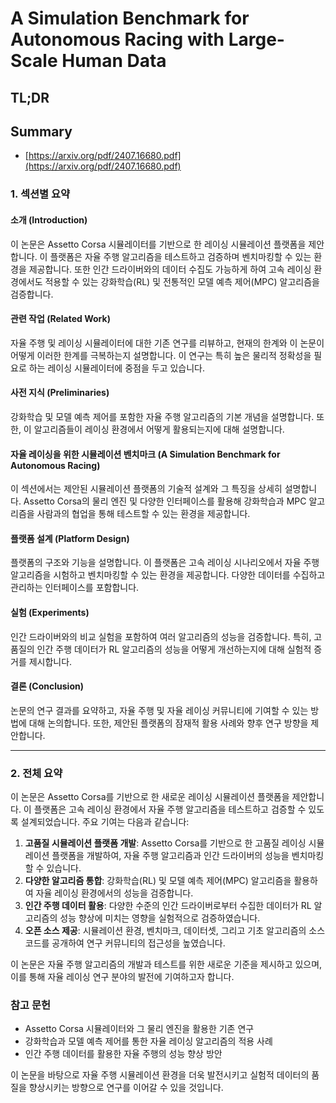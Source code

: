 # A Simulation Benchmark for Autonomous Racing with Large-Scale Human Data
## TL;DR
## Summary
- [https://arxiv.org/pdf/2407.16680.pdf](https://arxiv.org/pdf/2407.16680.pdf)

### 1. 섹션별 요약

#### 소개 (Introduction)
이 논문은 Assetto Corsa 시뮬레이터를 기반으로 한 레이싱 시뮬레이션 플랫폼을 제안합니다. 이 플랫폼은 자율 주행 알고리즘을 테스트하고 검증하며 벤치마킹할 수 있는 환경을 제공합니다. 또한 인간 드라이버와의 데이터 수집도 가능하게 하여 고속 레이싱 환경에서도 적용할 수 있는 강화학습(RL) 및 전통적인 모델 예측 제어(MPC) 알고리즘을 검증합니다.

#### 관련 작업 (Related Work)
자율 주행 및 레이싱 시뮬레이터에 대한 기존 연구를 리뷰하고, 현재의 한계와 이 논문이 어떻게 이러한 한계를 극복하는지 설명합니다. 이 연구는 특히 높은 물리적 정확성을 필요로 하는 레이싱 시뮬레이터에 중점을 두고 있습니다.

#### 사전 지식 (Preliminaries)
강화학습 및 모델 예측 제어를 포함한 자율 주행 알고리즘의 기본 개념을 설명합니다. 또한, 이 알고리즘들이 레이싱 환경에서 어떻게 활용되는지에 대해 설명합니다.

#### 자율 레이싱을 위한 시뮬레이션 벤치마크 (A Simulation Benchmark for Autonomous Racing)
이 섹션에서는 제안된 시뮬레이션 플랫폼의 기술적 설계와 그 특징을 상세히 설명합니다. Assetto Corsa의 물리 엔진 및 다양한 인터페이스를 활용해 강화학습과 MPC 알고리즘을 사람과의 협업을 통해 테스트할 수 있는 환경을 제공합니다.

#### 플랫폼 설계 (Platform Design)
플랫폼의 구조와 기능을 설명합니다. 이 플랫폼은 고속 레이싱 시나리오에서 자율 주행 알고리즘을 시험하고 벤치마킹할 수 있는 환경을 제공합니다. 다양한 데이터를 수집하고 관리하는 인터페이스를 포함합니다.

#### 실험 (Experiments)
인간 드라이버와의 비교 실험을 포함하여 여러 알고리즘의 성능을 검증합니다. 특히, 고품질의 인간 주행 데이터가 RL 알고리즘의 성능을 어떻게 개선하는지에 대해 실험적 증거를 제시합니다.

#### 결론 (Conclusion)
논문의 연구 결과를 요약하고, 자율 주행 및 자율 레이싱 커뮤니티에 기여할 수 있는 방법에 대해 논의합니다. 또한, 제안된 플랫폼의 잠재적 활용 사례와 향후 연구 방향을 제안합니다.

---
### 2. 전체 요약

이 논문은 Assetto Corsa를 기반으로 한 새로운 레이싱 시뮬레이션 플랫폼을 제안합니다. 이 플랫폼은 고속 레이싱 환경에서 자율 주행 알고리즘을 테스트하고 검증할 수 있도록 설계되었습니다. 주요 기여는 다음과 같습니다: 

1. **고품질 시뮬레이션 플랫폼 개발**: Assetto Corsa를 기반으로 한 고품질 레이싱 시뮬레이션 플랫폼을 개발하여, 자율 주행 알고리즘과 인간 드라이버의 성능을 벤치마킹할 수 있습니다.
2. **다양한 알고리즘 통합**: 강화학습(RL) 및 모델 예측 제어(MPC) 알고리즘을 활용하여 자율 레이싱 환경에서의 성능을 검증합니다.
3. **인간 주행 데이터 활용**: 다양한 수준의 인간 드라이버로부터 수집한 데이터가 RL 알고리즘의 성능 향상에 미치는 영향을 실험적으로 검증하였습니다.
4. **오픈 소스 제공**: 시뮬레이션 환경, 벤치마크, 데이터셋, 그리고 기초 알고리즘의 소스 코드를 공개하여 연구 커뮤니티의 접근성을 높였습니다.

이 논문은 자율 주행 알고리즘의 개발과 테스트를 위한 새로운 기준을 제시하고 있으며, 이를 통해 자율 레이싱 연구 분야의 발전에 기여하고자 합니다.

### 참고 문헌
- Assetto Corsa 시뮬레이터와 그 물리 엔진을 활용한 기존 연구
- 강화학습과 모델 예측 제어를 통한 자율 레이싱 알고리즘의 적용 사례
- 인간 주행 데이터를 활용한 자율 주행의 성능 향상 방안

이 논문을 바탕으로 자율 주행 시뮬레이션 환경을 더욱 발전시키고 실험적 데이터의 품질을 향상시키는 방향으로 연구를 이어갈 수 있을 것입니다.